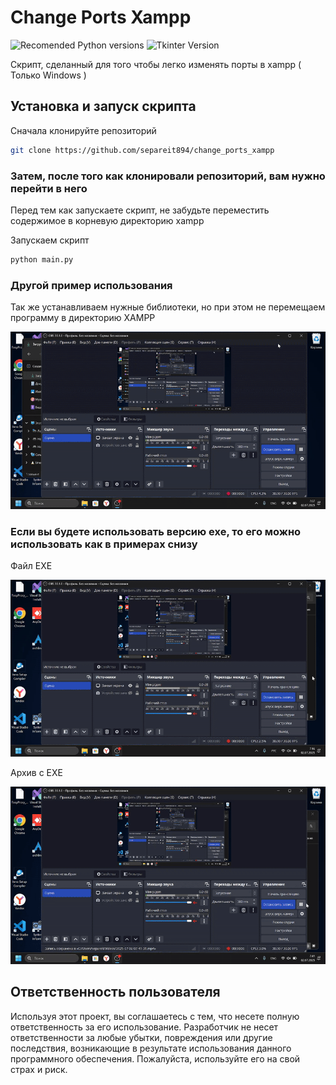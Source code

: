 # Change Ports Xampp

![Recomended Python versions](https://img.shields.io/badge/python-3.7+-blue.svg)    ![Tkinter Version](https://img.shields.io/badge/tkinter-v8.6-green.svg)

Скрипт, сделанный для того чтобы легко изменять порты в xampp ( Только Windows )

## Установка и запуск скрипта

Сначала клонируйте репозиторий

```bash
git clone https://github.com/separeit894/change_ports_xampp
```

### Затем, после того как клонировали репозиторий, вам нужно перейти в него

Перед тем как запускаете скрипт, не забудьте переместить содержимое в корневую директорию xampp

Запускаем скрипт

```bash
python main.py
```

### Другой пример использования

Так же устанавливаем нужные библиотеки, но при этом не перемещаем программу в директорию XAMPP

![Пример работы со скриптом через Python](assets/example_py.gif)

### Если вы будете использовать версию exe, то его можно использовать как в примерах снизу

Файл EXE

![Пример использования одного файла exe](assets/example_exe.gif)

Архив с EXE

![Пример использования exe в архиве](assets/example_folder_exe.gif)

## Ответственность пользователя

Используя этот проект, вы соглашаетесь с тем, что несете полную ответственность за его использование. Разработчик не несет ответственности за любые убытки, повреждения или другие последствия, возникающие в результате использования данного программного обеспечения. Пожалуйста, используйте его на свой страх и риск.
